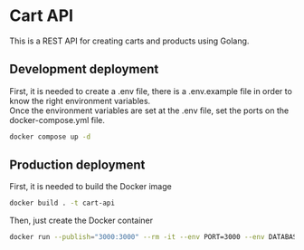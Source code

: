# Cart API

This is a REST API for creating carts and products using Golang.

## Development deployment

First, it is needed to create a .env file, there is a .env.example file in order to know the right environment variables.  
Once the environment variables are set at the .env file, set the ports on the docker-compose.yml file.

```bash
docker compose up -d
```

## Production deployment

First, it is needed to build the Docker image
```bash
docker build . -t cart-api
```

Then, just create the Docker container
```bash
docker run --publish="3000:3000" --rm -it --env PORT=3000 --env DATABASE=db.db cart-api
```
